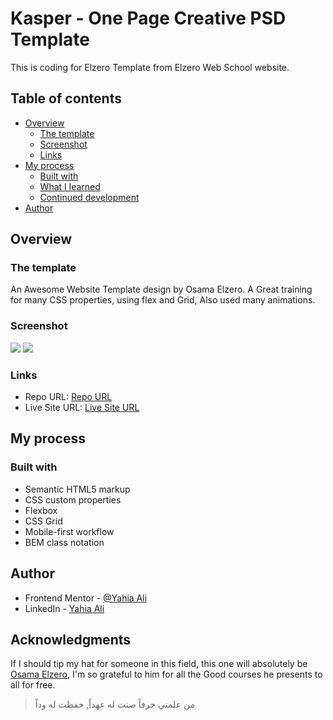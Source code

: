 # Kasper - One Page Creative PSD Template


This is coding for Elzero Template from Elzero Web School website. 

## Table of contents

- [Overview](#overview)
  - [The template](#the-template)
  - [Screenshot](#screenshot)
  - [Links](#links)
- [My process](#my-process)
  - [Built with](#built-with)
  - [What I learned](#what-i-learned)
  - [Continued development](#continued-development)
- [Author](#author)

## Overview

### The template

An Awesome Website Template design by Osama Elzero. A Great training for many CSS properties, using flex and Grid, Also used many animations.

### Screenshot

[![](./screenshots/desktop_thumb.jpg)](./screenshots/desktop.jpg "Click for full Image")
[![](./screenshots/mobile_thumb.jpg)](./screenshots/mobile.jpg "Click for full Image")


### Links

- Repo URL: [Repo URL](https://github.com/YahiaG/Elzero-Template-Three)
- Live Site URL: [Live Site URL](https://yahiag.github.io/Elzero-Template-Three/)

## My process

### Built with

- Semantic HTML5 markup
- CSS custom properties
- Flexbox
- CSS Grid
- Mobile-first workflow
- BEM class notation

## Author

- Frontend Mentor - [@Yahia Ali](https://www.frontendmentor.io/profile/YahiaG)
- LinkedIn - [Yahia Ali](https://www.linkedin.com/in/Yahia-Ali22)

## Acknowledgments

If I should tip my hat for someone in this field, this one will absolutely be [Osama Elzero](https://elzero.org/), I'm so grateful to him for all the Good courses he presents to all for free.

> من علمني حرفاً صنت له عهداً, حفظت له وداً
